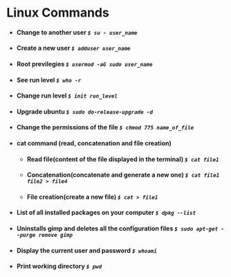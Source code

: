 # Linux Commands

* #### Change to another user *`$ su - user_name`*

* #### Create a new user *`$ adduser user_name`*

* #### Root previlegies *`$ usermod -aG sudo user_name`*

* #### See run level *`$ who -r`*

* #### Change run level *`$ init run_level`*

* #### Upgrade ubuntu *`$ sudo do-release-upgrade -d`*

* #### Change the permissions of the file *`$ chmod 775 name_of_file`*

* #### cat command (read, concatenation and file creation)
     - #### Read file(content of the file displayed in the terminal) *`$ cat file1`*
     - #### Concatenation(concatenate and generate a new one) *`$ cat file1 file2 > file4`*
     - #### File creation(create a new file) *`$ cat > file1`* 
     
* #### List of all installed packages on your computer *`$ dpkg --list`*     

* #### Uninstalls gimp and deletes all the configuration files *`$ sudo apt-get --purge remove gimp`*   

* #### Display the current user and password *`$ whoami `*

* #### Print working directory *`$ pwd `*
